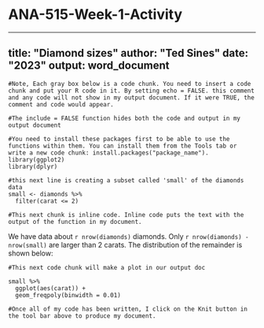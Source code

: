 # ANA-515-Week-1-Activity

---
title: "Diamond sizes"
author: "Ted Sines"
date: "2023"
output: word_document
---

``` {r, echo = FALSE}
#Note, Each gray box below is a code chunk. You need to insert a code chunk and put your R code in it. By setting echo = FALSE. this comment and any code will not show in my output document. If it were TRUE, the comment and code would appear. 
```

```{r setup, include = TRUE}
#The include = FALSE function hides both the code and output in my output document

#You need to install these packages first to be able to use the functions within them. You can install them from the Tools tab or write a new code chunk: install.packages("package_name"). 
library(ggplot2)
library(dplyr)
```

```{r, include = TRUE}
#this next line is creating a subset called 'small' of the diamonds data
small <- diamonds %>% 
  filter(carat <= 2)
```

```{r, echo = FALSE}
#This next chunk is inline code. Inline code puts the text with the output of the function in my document.
```

We have data about `r nrow(diamonds)` diamonds. Only 
`r nrow(diamonds) - nrow(small)` are larger than
2 carats. The distribution of the remainder is shown
below:

``` {r, echo = FALSE}
#This next code chunk will make a plot in our output doc
```

```{r, echo = TRUE}
small %>% 
  ggplot(aes(carat)) + 
  geom_freqpoly(binwidth = 0.01)
```

```{r, echo = FALSE}
#Once all of my code has been written, I click on the Knit button in the tool bar above to produce my document.
```
